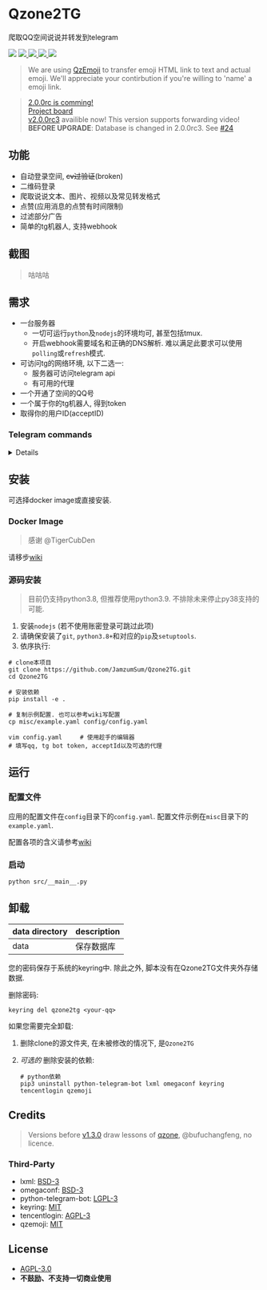 # Qzone2TG

爬取QQ空间说说并转发到telegram

<div style="text-align:left">

<!-- ![](https://img.shields.io/github/stars/JamzumSum/Qzone2TG?style=social) -->

<img src="https://img.shields.io/badge/python-3.8%2F3.9-blue">

<a href="https://github.com/JamzumSum/QQQR/actions/workflows/interface.yml">
<img src="https://github.com/JamzumSum/QQQR/actions/workflows/interface.yml/badge.svg">
</a>

<a href="https://github.com/JamzumSum/Qzone2TG/releases">
<img src="https://img.shields.io/github/v/tag/JamzumSum/Qzone2TG?include_prereleases&logo=github">
</a> 

<a href="https://github.com/JamzumSum/Qzone2TG/actions/workflows/python-app.yml">
<img src="https://github.com/JamzumSum/Qzone2TG/actions/workflows/python-app.yml/badge.svg">
</a>

<a href="https://hub.docker.com/repository/docker/jamzumsum/qzone2tg">
<img src="https://img.shields.io/docker/v/jamzumsum/qzone2tg/latest?logo=docker">
</a>

</div>

> We are using [QzEmoji](https://github.com/JamzumSum/QzEmoji) to transfer emoji HTML link to text and actual emoji. We'll appreciate your contirbution if you're willing to 'name' a emoji link.

> [2.0.0rc is comming!](https://github.com/JamzumSum/Qzone2TG/discussions/21)<br>
> [Project board](https://github.com/JamzumSum/Qzone2TG/projects/2)<br>
> [v2.0.0rc3][4] availible now! This version supports forwarding video!<br>
> __BEFORE UPGRADE__: Database is changed in 2.0.0rc3. See [#24](https://github.com/JamzumSum/Qzone2TG/discussions/24)

## 功能

* 自动登录空间, ~~cv过验证~~(broken)
* 二维码登录
* 爬取说说文本、图片、视频以及常见转发格式
* 点赞(应用消息的点赞有时间限制)
* 过滤部分广告
* 简单的tg机器人, 支持webhook

## 截图

> 咕咕咕

## 需求

* 一台服务器
  * 一切可运行`python`及`nodejs`的环境均可, 甚至包括tmux.
  * 开启webhook需要域名和正确的DNS解析. 难以满足此要求可以使用`polling`或`refresh`模式.
* 可访问tg的网络环境, 以下二选一:
  * 服务器可访问telegram api
  * 有可用的代理
* 一个开通了空间的QQ号
* 一个属于你的tg机器人, 得到token
* 取得你的用户ID(acceptID)

### Telegram commands

<details>

> 自`2.0.0b4`起, 脚本会自动设置如下命令. (感谢 @TigerCubDen)

```
start - Force refresh and resend all feeds.
refresh - Refresh and send any new feeds.
resend - Resend any unsent feeds.
help - Get help info.
```

</details>

## 安装

可选择docker image或直接安装.

### Docker Image

> 感谢 @TigerCubDen 

请移步[wiki][5]

### 源码安装

> 目前仍支持python3.8, 但推荐使用python3.9. 不排除未来停止py38支持的可能. 

1. 安装`nodejs` (若不使用账密登录可跳过此项)
2. 请确保安装了`git`, `python3.8+`和对应的`pip`及`setuptools`.
3. 依序执行:

  ``` shell
  # clone本项目
  git clone https://github.com/JamzumSum/Qzone2TG.git
  cd Qzone2TG

  # 安装依赖
  pip install -e .

  # 复制示例配置. 也可以参考wiki写配置
  cp misc/example.yaml config/config.yaml

  vim config.yaml     # 使用趁手的编辑器
  # 填写qq, tg bot token, acceptId以及可选的代理
  ```

## 运行

### 配置文件

应用的配置文件在`config`目录下的`config.yaml`. 配置文件示例在`misc`目录下的`example.yaml`.

配置各项的含义请参考[wiki][3]

### 启动

``` shell
python src/__main__.py
```

## 卸载

|data directory |description  |
|:--------------|:------------|
|data           |保存数据库     |

您的密码保存于系统的keyring中. 除此之外, 脚本没有在Qzone2TG文件夹外存储数据. 

删除密码:
~~~ shell
keyring del qzone2tg <your-qq>
~~~

如果您需要完全卸载:
1. 删除clone的源文件夹, 在未被修改的情况下, 是`Qzone2TG`
2. _可选的_  删除安装的依赖:

    ``` shell
    # python依赖
    pip3 uninstall python-telegram-bot lxml omegaconf keyring tencentlogin qzemoji
    ```

## Credits

> Versions before [v1.3.0](https://github.com/JamzumSum/Qzone2TG/releases/tag/v1.3.0) draw lessons of [qzone](https://github.com/bufuchangfeng/qzone/blob/master/qzone_with_code.py), @bufuchangfeng, no licence.

### Third-Party

- lxml: [BSD-3](https://github.com/lxml/lxml/blob/master/LICENSE.txt)
- omegaconf: [BSD-3](https://github.com/omry/omegaconf/blob/master/LICENSE)
- python-telegram-bot: [LGPL-3](https://github.com/python-telegram-bot/python-telegram-bot/blob/master/LICENSE)
- keyring: [MIT](https://github.com/jaraco/keyring/blob/main/LICENSE)
- tencentlogin: [AGPL-3](https://github.com/JamzumSum/QQQR/blob/master/LICENCE)
- qzemoji: [MIT](https://github.com/JamzumSum/QzEmoji/blob/main/LICENSE)

## License

- [AGPL-3.0](https://github.com/JamzumSum/Qzone2TG/blob/master/LICENSE)
- __不鼓励、不支持一切商业使用__

[1]: https://github.com/python-telegram-bot/python-telegram-bot/wiki/Working-Behind-a-Proxy "Working Behind a Proxy"
[2]: https://code.visualstudio.com/docs/python/environments#_environment-variable-definitions-file "Use of the PYTHONPATH variable"
[3]: https://github.com/JamzumSum/Qzone2TG/wiki/%E9%85%8D%E7%BD%AE%E6%96%87%E6%A1%A3 "配置文件"
[4]: https://github.com/JamzumSum/Qzone2TG/releases/tag/2.0.0rc3 "2.0.0 release candidate 3"
[5]: https://github.com/JamzumSum/Qzone2TG/wiki/Docker%E9%83%A8%E7%BD%B2 "Docker部署"
